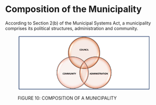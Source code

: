 # Composition of the Municipality

According to Section 2(b) of the Municipal Systems Act, a municipality comprises its political structures, administration and community.

<figure><img src="../../.gitbook/assets/Screen Shot 2023-05-05 at 7.11.48 PM.png" alt=""><figcaption><p>FIGURE 10: COMPOSITION OF A MUNICIPALITY</p></figcaption></figure>
